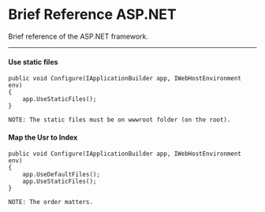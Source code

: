 # Brief Reference ASP.NET
Brief reference of the ASP.NET framework.

---

#### Use static files
```
public void Configure(IApplicationBuilder app, IWebHostEnvironment env)
{
    app.UseStaticFiles();
}

NOTE: The static files must be on wwwroot folder (on the root).
```

#### Map the Usr to Index
```
public void Configure(IApplicationBuilder app, IWebHostEnvironment env)
{
    app.UseDefaultFiles();
    app.UseStaticFiles();
}

NOTE: The order matters.
```
